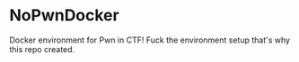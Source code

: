 # NoPwnDocker
Docker environment for Pwn in CTF! Fuck the environment setup that's why this repo created.

